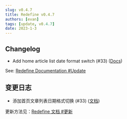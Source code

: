 ```yaml
---
slug: v0.4.7
title: Redefine v0.4.7
authors: [evan]
tags: [update, v0.4.7]
date: 2023-1-3
---
```

## Changelog
- Add home article list date format switch (#33) ([Docs](https://redefine-docs.ohevan.com))

See: [Redefine Documentation #Update](https://redefine-docs.evanluo.top/docs/quick-start/update)


## 变更日志
- 添加首页文章列表日期格式切换 (#33) ([文档](https://redefine-docs.ohevan.com))

更新方法见：[Redefine 文档 #更新](https://redefine-docs.evanluo.top/docs/quick-start/update)
